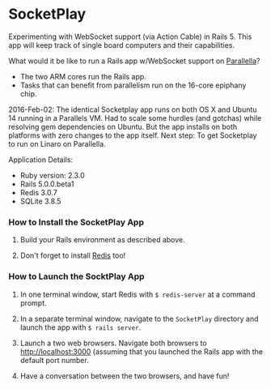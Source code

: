 SocketPlay
===

Experimenting with WebSocket support (via Action Cable) in Rails 5. This app will keep track of single board computers and their capabilities.

What would it be like to run a Rails app w/WebSocket support on [Parallella](http://rayhightower.com/blog/2015/08/22/madison-ruby-and-parallella/)?

* The two ARM cores run the Rails app.
* Tasks that can benefit from parallelism run on the 16-core epiphany chip.

2016-Feb-02: The identical Socketplay app runs on both OS X and Ubuntu 14 running in a Parallels VM. Had to scale some hurdles (and gotchas) while resolving gem dependencies on Ubuntu. But the app installs on both platforms with zero changes to the app itself. Next step: To get Socketplay to run on Linaro on Parallella.

Application Details:

* Ruby version: 2.3.0
* Rails 5.0.0.beta1
* Redis 3.0.7
* SQLite 3.8.5

### How to Install the SocketPlay App

1. Build your Rails environment as described above.

2. Don't forget to install [Redis](http://redis.io) too!

### How to Launch the SocktPlay App

1. In one terminal window, start Redis with `$ redis-server` at a command prompt.

2. In a separate terminal window, navigate to the `SocketPlay` directory and launch the app with `$ rails server`.

3. Launch a two web browsers. Navigate both browsers to [http://localhost:3000](http://localhost:3000) (assuming that you launched the Rails app with the default port number.

4. Have a conversation between the two browsers, and have fun!

